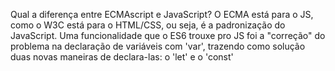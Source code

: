 Qual a diferença entre ECMAscript e JavaScript?
O ECMA está para o JS, como o W3C está para o HTML/CSS, ou seja, é a padronização do JavaScript.
Uma funcionalidade que o ES6 trouxe pro JS foi a "correção" do problema na declaração de variáveis com 'var', trazendo como solução duas novas maneiras de declara-las: o 'let' e o 'const'